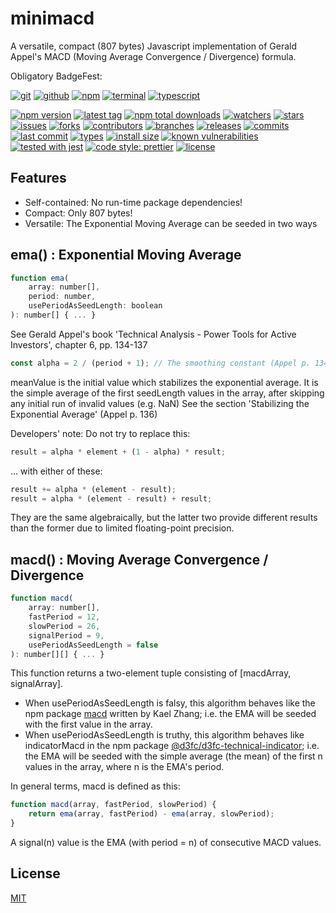 # minimacd
A versatile, compact (807 bytes) Javascript implementation of Gerald Appel's MACD (Moving Average Convergence / Divergence) formula.

Obligatory BadgeFest:

[![git][git-badge-image]][git-url]
[![github][github-badge-image]][github-url]
[![npm][npm-badge-image]][npm-url]
[![terminal][terminal-badge-image]][terminal-url]
[![typescript][typescript-badge-image]][typescript-url]

[![npm version][npm-version-badge-image]][npm-version-url]
[![latest tag][latest-tag-badge-image]][latest-tag-url]
[![npm total downloads][npm-total-downloads-badge-image]][npm-total-downloads-url]
[![watchers][watchers-badge-image]][watchers-url]
[![stars][stars-badge-image]][stars-url]
[![issues][issues-badge-image]][issues-url]
[![forks][forks-badge-image]][forks-url]
[![contributors][contributors-badge-image]][contributors-url]
[![branches][branches-badge-image]][branches-url]
[![releases][releases-badge-image]][releases-url]
[![commits][commits-badge-image]][commits-url]
[![last commit][last-commit-badge-image]][last-commit-url]
[![types][types-badge-image]][types-url]
[![install size][install-size-badge-image]][install-size-url]
[![known vulnerabilities][known-vulnerabilities-badge-image]][known-vulnerabilities-url]
[![tested with jest][jest-badge-image]][jest-url]
[![code style: prettier][prettier-badge-image]][prettier-url]
[![license][license-badge-image]][license-url]

## Features

- Self-contained: No run-time package dependencies!
- Compact: Only 807 bytes!
- Versatile: The Exponential Moving Average can be seeded in two ways

## ema() : Exponential Moving Average

```js
function ema(
	array: number[],
	period: number,
	usePeriodAsSeedLength: boolean
): number[] { ... }
```

See Gerald Appel's book 'Technical Analysis - Power Tools for Active Investors', chapter 6, pp. 134-137

```js
const alpha = 2 / (period + 1); // The smoothing constant (Appel p. 134)
```

meanValue is the initial value which stabilizes the exponential average.
It is the simple average of the first seedLength values in the array,
after skipping any initial run of invalid values (e.g. NaN)
See the section 'Stabilizing the Exponential Average' (Appel p. 136)

Developers' note: Do not try to replace this:
```js
result = alpha * element + (1 - alpha) * result;
```
... with either of these:
```js
result += alpha * (element - result);
result = alpha * (element - result) + result;
```
They are the same algebraically, but the latter two provide different results than the former due to limited floating-point precision.

## macd() : Moving Average Convergence / Divergence

```js
function macd(
	array: number[],
	fastPeriod = 12,
	slowPeriod = 26,
	signalPeriod = 9,
	usePeriodAsSeedLength = false
): number[][] { ... }
```
This function returns a two-element tuple consisting of [macdArray, signalArray].

- When usePeriodAsSeedLength is falsy, this algorithm behaves like the npm package [macd](https://github.com/kaelzhang/macd) written by Kael Zhang; i.e. the EMA will be seeded with the first value in the array.
- When usePeriodAsSeedLength is truthy, this algorithm behaves like indicatorMacd in the npm package [@d3fc/d3fc-technical-indicator](https://github.com/d3fc/d3fc); i.e. the EMA will be seeded with the simple average (the mean) of the first n values in the array, where n is the EMA's period.

In general terms, macd is defined as this:

```js
function macd(array, fastPeriod, slowPeriod) {
	return ema(array, fastPeriod) - ema(array, slowPeriod);
}
```

A signal(n) value is the EMA (with period = n) of consecutive MACD values.

## License
[MIT](https://choosealicense.com/licenses/mit/)

[git-badge-image]: https://badgen.net/badge/icon/git?icon=git&label
[git-url]: https://git-scm.com
[github-badge-image]: https://badgen.net/badge/icon/github?icon=github&label
[github-url]: https://github.com
[npm-badge-image]: https://badgen.net/badge/icon/npm?icon=npm&label
[npm-url]: https://npmjs.com
[terminal-badge-image]: https://badgen.net/badge/icon/terminal?icon=terminal&label
[terminal-url]: https://en.wikipedia.org/wiki/History_of_Unix
[typescript-badge-image]: https://badgen.net/badge/icon/typescript?icon=typescript&label
[typescript-url]: https://www.typescriptlang.org

[npm-version-badge-image]: https://img.shields.io/npm/v/minimacd.svg
[npm-version-url]: https://www.npmjs.com/package/minimacd
[latest-tag-badge-image]: https://badgen.net/github/tag/tom-weatherhead/minimacd
[latest-tag-url]: https://github.com/tom-weatherhead/minimacd/tags
[npm-total-downloads-badge-image]: https://img.shields.io/npm/dt/minimacd.svg
[npm-total-downloads-url]: https://www.npmjs.com/package/minimacd
[watchers-badge-image]: https://badgen.net/github/watchers/tom-weatherhead/minimacd
[watchers-url]: https://github.com/tom-weatherhead/minimacd/watchers
[stars-badge-image]: https://badgen.net/github/stars/tom-weatherhead/minimacd
[stars-url]: https://github.com/tom-weatherhead/minimacd/stargazers
[issues-badge-image]: https://badgen.net/github/issues/tom-weatherhead/minimacd
[issues-url]: https://github.com/tom-weatherhead/minimacd/issues
[forks-badge-image]: https://badgen.net/github/forks/tom-weatherhead/minimacd
[forks-url]: https://github.com/tom-weatherhead/minimacd/network/members
[contributors-badge-image]: https://badgen.net/github/contributors/tom-weatherhead/minimacd
[contributors-url]: https://github.com/tom-weatherhead/minimacd/graphs/contributors
[branches-badge-image]: https://badgen.net/github/branches/tom-weatherhead/minimacd
[branches-url]: https://github.com/tom-weatherhead/minimacd/branches
[releases-badge-image]: https://badgen.net/github/releases/tom-weatherhead/minimacd
[releases-url]: https://github.com/tom-weatherhead/minimacd/releases
[commits-badge-image]: https://badgen.net/github/commits/tom-weatherhead/minimacd
[commits-url]: https://github.com/tom-weatherhead/minimacd/commits/master
[last-commit-badge-image]: https://badgen.net/github/last-commit/tom-weatherhead/minimacd
[last-commit-url]: https://github.com/tom-weatherhead/minimacd
[types-badge-image]: https://badgen.net/npm/types/minimacd
[types-url]: https://badgen.net/npm/types/minimacd
[install-size-badge-image]: https://badgen.net/packagephobia/install/minimacd
[install-size-url]: https://badgen.net/packagephobia/install/minimacd
[known-vulnerabilities-badge-image]: https://snyk.io/test/github/tom-weatherhead/minimacd/badge.svg?targetFile=package.json&package-lock.json
[known-vulnerabilities-url]: https://snyk.io/test/github/tom-weatherhead/minimacd?targetFile=package.json&package-lock.json
[jest-badge-image]: https://img.shields.io/badge/tested_with-jest-99424f.svg
[jest-url]: https://github.com/facebook/jest
[prettier-badge-image]: https://img.shields.io/badge/code_style-prettier-ff69b4.svg?style=flat-square
[prettier-url]: https://github.com/prettier/prettier
[license-badge-image]: https://img.shields.io/github/license/mashape/apistatus.svg
[license-url]: https://github.com/tom-weatherhead/minimacd/blob/master/LICENSE
